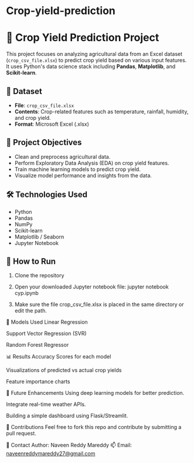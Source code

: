 # Crop-yield-prediction
# 🌾 Crop Yield Prediction Project

This project focuses on analyzing agricultural data from an Excel dataset (`crop_csv_file.xlsx`) to predict crop yield based on various input features. It uses Python's data science stack including **Pandas**, **Matplotlib**, and **Scikit-learn**.

## 📁 Dataset

- **File**: `crop_csv_file.xlsx`
- **Contents**: Crop-related features such as temperature, rainfall, humidity, and crop yield.
- **Format**: Microsoft Excel (.xlsx)

## 📌 Project Objectives

- Clean and preprocess agricultural data.
- Perform Exploratory Data Analysis (EDA) on crop yield features.
- Train machine learning models to predict crop yield.
- Visualize model performance and insights from the data.

## 🛠 Technologies Used

- Python
- Pandas
- NumPy
- Scikit-learn
- Matplotlib / Seaborn
- Jupyter Notebook

## 🚀 How to Run

1. Clone the repository
   
2. Open your downloaded Jupyter notebook file: jupyter notebook cyp.ipynb

3. Make sure the file crop_csv_file.xlsx is placed in the same directory or edit the path.

🧠 Models Used
Linear Regression

Support Vector Regression (SVR)

Random Forest Regressor


📊 Results
Accuracy Scores for each model

Visualizations of predicted vs actual crop yields

Feature importance charts

📌 Future Enhancements
Using deep learning models for better prediction.

Integrate real-time weather APIs.

Building a simple dashboard using Flask/Streamlit.

🤝 Contributions
Feel free to fork this repo and contribute by submitting a pull request.

📧 Contact
Author: Naveen Reddy Mareddy
📫 Email: naveenreddymareddy27@gmail.com
